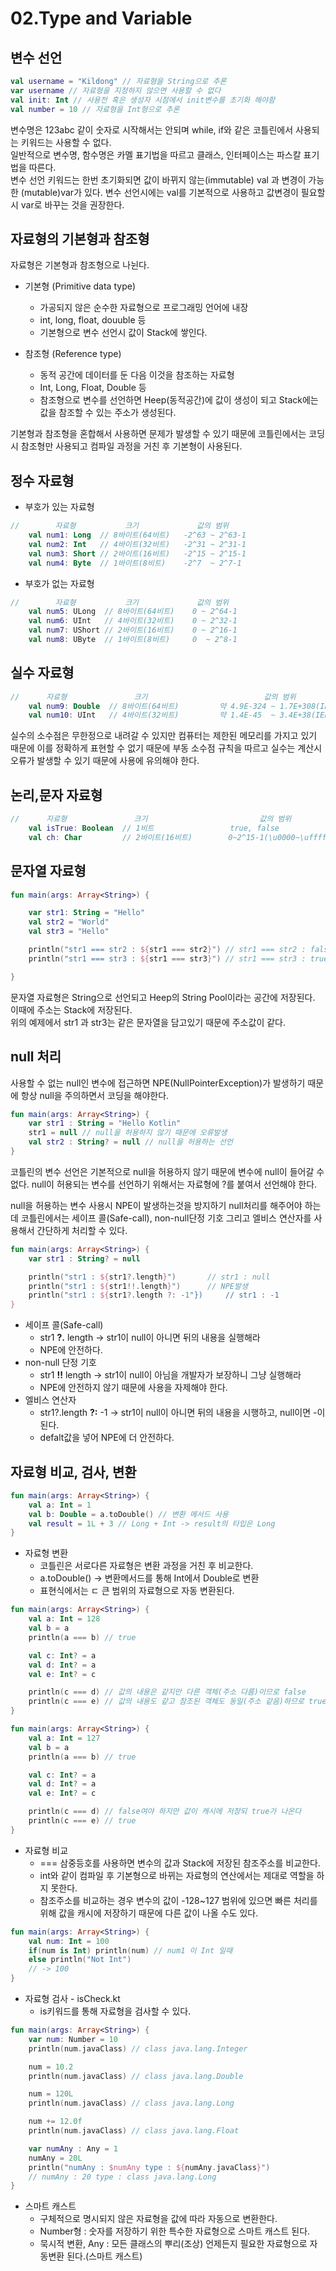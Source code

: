 # 02.Type and Variable

## 변수 선언

```kotlin
val username = "Kildong" // 자료형을 String으로 추론
var username // 자료형을 지정하지 않으면 사용할 수 없다
val init: Int // 사용전 혹은 생성자 시점에서 init변수를 초기화 해야함
val number = 10 // 자료형을 Int형으로 추론
```

변수명은 123abc 같이 숫자로 시작해서는 안되며 while, if와 같은 코틀린에서 사용되는 키워드는 사용할 수 없다.   
일반적으로 변수명, 함수명은 카멜 표기법을 따르고 클래스, 인터페이스는 파스칼 표기법을 따른다.   
변수 선언 키워드는 한번 초기화되면 값이 바뀌지 않는(immutable) val 과 변경이 가능한 (mutable)var가 있다. 변수 선언시에는 val를 기본적으로 사용하고 값변경이 필요할 시 var로 바꾸는 것을 권장한다.   

## 자료형의 기본형과 참조형
자료형은 기본형과 참조형으로 나뉜다.   
+ 기본형 (Primitive data type)
	+ 가공되지 않은 순수한 자료형으로 프로그래밍 언어에 내장   
	+ int, long, float, douuble 등  
	+ 기본형으로 변수 선언시 값이 Stack에 쌓인다. 

+ 참조형 (Reference type)
	+ 동적 공간에 데이터를 둔 다음 이것을 참조하는 자료형   
	+ Int, Long, Float, Double 등   
	+ 참조형으로 변수를 선언하면 Heep(동적공간)에 값이 생성이 되고 Stack에는 값을 참조할 수 있는 주소가 생성된다.

기본형과 참조형을 혼합해서 사용하면 문제가 발생할 수 있기 때문에 코틀린에서는 코딩 시 참조형만 사용되고 컴파일 과정을 거친 후 기본형이 사용된다.

## 정수 자료형
+ 부호가 있는 자료형
```kotlin
//        자료형           크기             값의 범위
    val num1: Long  // 8바이트(64비트)   -2^63 ~ 2^63-1
    val num2: Int   // 4바이트(32비트)   -2^31 ~ 2^31-1
    val num3: Short // 2바이트(16비트)   -2^15 ~ 2^15-1
    val num4: Byte  // 1바이트(8비트)    -2^7  ~ 2^7-1
```
+ 부호가 없는 자료형
```kotlin
//        자료형           크기             값의 범위
    val num5: ULong  // 8바이트(64비트)    0 ~ 2^64-1
    val num6: UInt   // 4바이트(32비트)    0 ~ 2^32-1
    val num7: UShort // 2바이트(16비트)    0 ~ 2^16-1
    val num8: UByte  // 1바이트(8비트)     0  ~ 2^8-1
```

## 실수 자료형

```kotlin
//      자료형               크기                          값의 범위
    val num9: Double  // 8바이트(64비트)         약 4.9E-324 ~ 1.7E+308(IEEE754)
    val num10: UInt   // 4바이트(32비트)         약 1.4E-45  ~ 3.4E+38(IEEE754)
```
실수의 소수점은 무한정으로 내려갈 수 있지만 컴퓨터는 제한된 메모리를 가지고 있기 때문에 이를 정확하게 표현할 수 없기 때문에 부동 소수점 규칙을 따르고 실수는 계산시 오류가 발생할 수 있기 때문에 사용에 유의해야 한다.

## 논리,문자 자료형
```kotlin
//      자료형               크기                         값의 범위
    val isTrue: Boolean  // 1비트                 true, false
    val ch: Char         // 2바이트(16비트)        0~2^15-1(\u0000~\uffff)
```

## 문자열 자료형
```kotlin
fun main(args: Array<String>) {

    var str1: String = "Hello"
    val str2 = "World"
    val str3 = "Hello"

    println("str1 === str2 : ${str1 === str2}") // str1 === str2 : false
    println("str1 === str3 : ${str1 === str3}") // str1 === str3 : true

}
```
문자열 자료형은 String으로 선언되고 Heep의 String Pool이라는 공간에 저장된다. 이때에 주소는 Stack에 저장된다.   
위의 예제에서 str1 과 str3는 같은 문자열을 담고있기 때문에 주소값이 같다.

## null 처리
사용할 수 없는 null인 변수에 접근하면 NPE(NullPointerException)가 발생하기 때문에 항상 null을 주의하면서 코딩을 해야한다.   
```kotlin
fun main(args: Array<String>) {
    var str1 : String = "Hello Kotlin"
    str1 = null // null을 허용하지 않기 때문에 오류발생
    val str2 : String? = null // null을 허용하는 선언
}
```
코틀린의 변수 선언은 기본적으로 null을 허용하지 않기 때문에 변수에 null이 들어갈 수 없다. null이 허용되는 변수를 선언하기 위해서는 자료형에 ?를 붙여서 선언해야 한다.   
   
null을 허용하는 변수 사용시 NPE이 발생하는것을 방지하기 null처리를 해주어야 하는데 코틀린에서는 세이프 콜(Safe-call), non-null단정 기호 그리고 엘비스 연산자를 사용해서 간단하게 처리할 수 있다.
```kotlin
fun main(args: Array<String>) {
    var str1 : String? = null

    println("str1 : ${str1?.length}") 		// str1 : null
    println("str1 : ${str1!!.length}")  	// NPE발생
    println("str1 : ${str1?.length ?: -1"}) 	// str1 : -1
}
```
+ 세이프 콜(Safe-call)   
	+ str1 __?.__ length -> str1이 null이 아니면 뒤의 내용을 실행해라
	+ NPE에 안전하다.
+ non-null 단정 기호
	+ str1 __!!__ length -> str1이 null이 아님을 개발자가 보장하니 그냥 실행해라
	+ NPE에 안전하지 않기 때문에 사용을 자제해야 한다.
+ 엘비스 연산자
	+ str1?.length __?:__ -1 -> str1이 null이 아니면 뒤의 내용을 시행하고, null이면 -이 된다.
	+ defalt값을 넣어 NPE에 더 안전하다.

## 자료형 비교, 검사, 변환
```kotlin
fun main(args: Array<String>) {
    val a: Int = 1
    val b: Double = a.toDouble() // 변환 메서드 사용
    val result = 1L + 3 // Long + Int -> result의 타입은 Long
}
```
+ 자료형 변환
	+ 코틀린은 서로다른 자료형은 변환 과정을 거친 후 비교한다.
	+ a.toDouble() -> 변환메서드를 통해 Int에서 Double로 변환
	+ 표현식에서는 ㄷ 큰 범위의 자료형으로 자동 변환된다.   
```kotlin
fun main(args: Array<String>) {
    val a: Int = 128
    val b = a
    println(a === b) // true

    val c: Int? = a
    val d: Int? = a
    val e: Int? = c

    println(c === d) // 값의 내용은 같지만 다른 객체(주소 다름)이므로 false
    println(c === e) // 값의 내용도 같고 참조된 객체도 동일(주소 같음)하므로 true
}
```
```kotlin
fun main(args: Array<String>) {
    val a: Int = 127
    val b = a
    println(a === b) // true

    val c: Int? = a
    val d: Int? = a
    val e: Int? = c

    println(c === d) // false여야 하지만 값이 캐시에 저장되 true가 나온다
    println(c === e) // true
}
```
+ 자료형 비교
	+ === 삼중등호를 사용하면 변수의 값과 Stack에 저장된 참조주소를 비교한다.
	+ int와 같이 컴파일 후 기본형으로 바뀌는 자료형의 연산에서는 제대로 역할을 하지 못한다.
	+ 참조주소를 비교하는 경우 변수의 값이 -128~127 범위에 있으면 빠른 처리를 위해 값을 캐시에 저장하기 때문에 다른 값이 나올 수도 있다.
   
```kotlin
fun main(args: Array<String>) {
    val num: Int = 100
    if(num is Int) println(num) // num1 이 Int 일때
    else println("Not Int")
    // -> 100
}
```
+ 자료형 검사 - isCheck.kt
	+ is키워드를 통해 자료형을 검사할 수 있다.
```kotlin
fun main(args: Array<String>) {
    var num: Number = 10
    println(num.javaClass) // class java.lang.Integer

    num = 10.2
    println(num.javaClass) // class java.lang.Double

    num = 120L
    println(num.javaClass) // class java.lang.Long

    num += 12.0f
    println(num.javaClass) // class java.lang.Float

    var numAny : Any = 1
    numAny = 20L
    println("numAny : $numAny type : ${numAny.javaClass}")
    // numAny : 20 type : class java.lang.Long
}
```
+ 스마트 캐스트
	+ 구체적으로 명시되지 않은 자료형을 값에 따라 자동으로 변환한다.
	+ Number형 : 숫자를 저장하기 위한 특수한 자료형으로 스마트 캐스트 된다.
	+ 묵시적 변환, Any : 모든 클래스의 뿌리(조상) 언제든지 필요한 자료형으로 자동변환 된다.(스마트 캐스트)